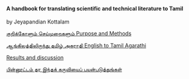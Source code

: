 #### A handbook for translating scientific and technical literature to Tamil

by Jeyapandian Kottalam

[குறிக்கோளும் செய்முறைகளும் Purpose and Methods](Purpose-and-Methods.md)

[ஆங்கிலத்திலிருந்து தமிழ் அகராதி English to Tamil Agarathi](English-Tamil.md)

[Results and discussion](Results-and-discussion.md)

[பின்னூட்டம் தர இந்தக் கருவியைப் பயன்படுத்துங்கள்](Seeking-Feedback.md)
